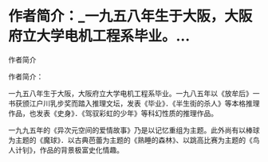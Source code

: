 # 作者简介：_一九五八年生于大阪，大阪府立大学电机工程系毕业。...

作者简介

作者简介：

一九五八年生于大阪，大阪府立大学电机工程系毕业。一九八五年以《放牟后》一书获颁江户川乳步奖而踏入推理文坛，发表《毕业》．《半生街的杀人》等本格推理作品，也发表《史身》．《驾驭彩虹的少年》等科幻性质的推理作品。

一九九五年的《异次元空间的爱情故事》乃是以记忆重组为主题。此外尚有以棒球为主题的《魔球》．以古典芭蕾为主题的《熟睡的森林》、以跳高比赛为主题的《鸟人计钊》，作品的背景极富史化情趣。